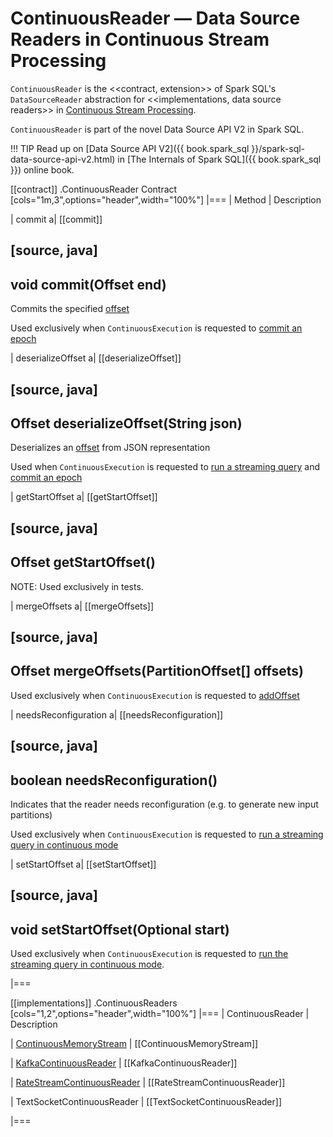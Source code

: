 # ContinuousReader &mdash; Data Source Readers in Continuous Stream Processing

`ContinuousReader` is the <<contract, extension>> of Spark SQL's `DataSourceReader` abstraction for <<implementations, data source readers>> in [Continuous Stream Processing](index.md).

`ContinuousReader` is part of the novel Data Source API V2 in Spark SQL.

!!! TIP
    Read up on [Data Source API V2]({{ book.spark_sql }}/spark-sql-data-source-api-v2.html) in [The Internals of Spark SQL]({{ book.spark_sql }}) online book.

[[contract]]
.ContinuousReader Contract
[cols="1m,3",options="header",width="100%"]
|===
| Method
| Description

| commit
a| [[commit]]

[source, java]
----
void commit(Offset end)
----

Commits the specified [offset](../Offset.md)

Used exclusively when `ContinuousExecution` is requested to [commit an epoch](ContinuousExecution.md#commit)

| deserializeOffset
a| [[deserializeOffset]]

[source, java]
----
Offset deserializeOffset(String json)
----

Deserializes an [offset](../Offset.md) from JSON representation

Used when `ContinuousExecution` is requested to [run a streaming query](ContinuousExecution.md#runContinuous) and [commit an epoch](ContinuousExecution.md#commit)

| getStartOffset
a| [[getStartOffset]]

[source, java]
----
Offset getStartOffset()
----

NOTE: Used exclusively in tests.

| mergeOffsets
a| [[mergeOffsets]]

[source, java]
----
Offset mergeOffsets(PartitionOffset[] offsets)
----

Used exclusively when `ContinuousExecution` is requested to [addOffset](ContinuousExecution.md#addOffset)

| needsReconfiguration
a| [[needsReconfiguration]]

[source, java]
----
boolean needsReconfiguration()
----

Indicates that the reader needs reconfiguration (e.g. to generate new input partitions)

Used exclusively when `ContinuousExecution` is requested to [run a streaming query in continuous mode](ContinuousExecution.md#runContinuous)

| setStartOffset
a| [[setStartOffset]]

[source, java]
----
void setStartOffset(Optional<Offset> start)
----

Used exclusively when `ContinuousExecution` is requested to [run the streaming query in continuous mode](ContinuousExecution.md#runContinuous).

|===

[[implementations]]
.ContinuousReaders
[cols="1,2",options="header",width="100%"]
|===
| ContinuousReader
| Description

| [ContinuousMemoryStream](../datasources/memory/ContinuousMemoryStream.md)
| [[ContinuousMemoryStream]]

| [KafkaContinuousReader](../datasources/kafka/KafkaContinuousReader.md)
| [[KafkaContinuousReader]]

| [RateStreamContinuousReader](../datasources/rate/RateStreamContinuousReader.md)
| [[RateStreamContinuousReader]]

| TextSocketContinuousReader
| [[TextSocketContinuousReader]]

|===
